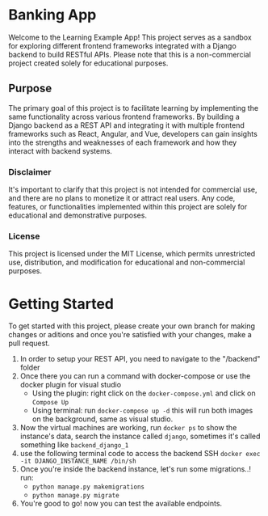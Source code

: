 # Banking App
Welcome to the Learning Example App! This project serves as a sandbox for exploring different frontend frameworks integrated with a Django backend to build RESTful APIs. Please note that this is a non-commercial project created solely for educational purposes.

## Purpose
The primary goal of this project is to facilitate learning by implementing the same functionality across various frontend frameworks. By building a Django backend as a REST API and integrating it with multiple frontend frameworks such as React, Angular, and Vue, developers can gain insights into the strengths and weaknesses of each framework and how they interact with backend systems.

### Disclaimer
It's important to clarify that this project is not intended for commercial use, and there are no plans to monetize it or attract real users. Any code, features, or functionalities implemented within this project are solely for educational and demonstrative purposes.

### License
This project is licensed under the MIT License, which permits unrestricted use, distribution, and modification for educational and non-commercial purposes.

# Getting Started
To get started with this project, please create your own branch for making changes or aditions and once you're satisfied with your changes, make a pull request.

1. In order to setup your REST API, you need to navigate to the "/backend" folder
2. Once there you can run a command with docker-compose or use the docker plugin for visual studio
    - Using the plugin: right click on the `docker-compose.yml` and click on `Compose Up`
    - Using terminal: run `docker-compose up -d` this will run both images on the background, same as visual studio.
3. Now the virtual machines are working, run `docker ps` to show the instance's data, search the instance called `django`, sometimes it's called something like `backend_django_1`
4. use the following terminal code to access the backend SSH `docker exec -it DJANGO_INSTANCE_NAME /bin/sh`
5. Once you're inside the backend instance, let's run some migrations..! run: 
    - `python manage.py makemigrations`
    - `python manage.py migrate`
6. You're good to go! now you can test the available endpoints.
